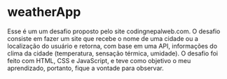 # weatherApp

Esse é um um desafio proposto pelo site codingnepalweb.com. O desafio consiste em fazer um site que recebe o nome de uma cidade ou a localização do usuário e retorna, com base em uma API, informações do clima da cidade (temperatura, sensação térmica, umidade). O desafio foi feito com HTML, CSS e JavaScript, e teve como objetivo o meu aprendizado, portanto, fique a vontade para observar.
